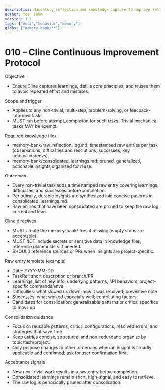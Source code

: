 ```yaml
---
description: Mandatory reflection and knowledge capture to improve reliability and efficiency across tasks.
author: Your Team
version: 1.1
tags: ["meta","behavior","memory"]
globs: ["memory-bank/**"]
---
```


# 010 – Cline Continuous Improvement Protocol

Objective
- Ensure Cline captures learnings, distills core principles, and reuses them to avoid repeated effort and mistakes.

Scope and trigger
- Applies to any non-trivial, multi-step, problem-solving, or feedback-informed task.
- MUST run before attempt_completion for such tasks. Trivial mechanical tasks MAY be exempt.

Required knowledge files
- memory-bank/raw_reflection_log.md: timestamped raw entries per task (observations, difficulties and resolutions, successes, key commands/envs).
- memory-bank/consolidated_learnings.md: pruned, generalized, actionable insights organized for reuse.

Outcomes
- Every non-trivial task adds a timestamped raw entry covering learnings, difficulties, and successes before completion.
- Periodically, durable insights are synthesized into concise patterns in consolidated_learnings.md.
- Raw entries that have been consolidated are pruned to keep the raw log current and lean.

Cline directives
- MUST create the memory-bank/ files if missing (empty stubs are acceptable).
- MUST NOT include secrets or sensitive data in knowledge files; reference placeholders if needed.
- SHOULD reference sources or PRs when insights are project-specific.

Raw entry template (example)
- Date: YYYY-MM-DD
- TaskRef: short description or branch/PR
- Learnings: list of new info, underlying patterns, API behaviors, project-specific commands/envs
- Difficulties: what slowed us down; how it was resolved; preventive note
- Successes: what worked especially well; contributing factors
- Candidates for consolidation: generalizable patterns or critical specifics to move up

Consolidation guidance
- Focus on reusable patterns, critical configurations, resolved errors, and strategies that save time.
- Keep entries concise, structured, and non-redundant; organize by topic/tech/project.
- Only propose changes to other .clinerules when an insight is broadly applicable and confirmed; ask for user confirmation first.

Acceptance signals
- New non-trivial work results in a raw entry before completion.
- Consolidated learnings remain short, high-signal, and easy to retrieve.
- The raw log is periodically pruned after consolidation.